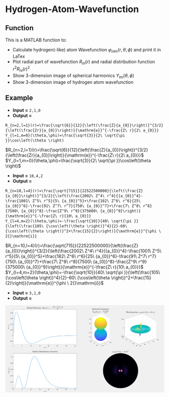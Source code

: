 # Hydrogen-Atom-Wavefunction
## Function  
This is a MATLAB function to:  
- Calculate hydrogen(-like) atom Wavefunction $\varphi_{nlm}(r,\theta,\phi)$ and print it in LaTex  
- Plot radial part of wavefunction $R_{nl}(r)$ and radial distribution function $r^2{R_{nl}(r)}^2$  
- Show 3-dimension image of spherical harmonics $Y_{lm}(\theta,\phi)$ 
- Show 3-dimension image of hydrogen atom wavefunction
## Example
- **Input =** `2,1,0`  
- **Output =**
```
R_{n=2,l=1}(r)=\frac{\sqrt{6}}{12}{\left(\frac{Z}{a_{0}}\right)}^{3/2}{\left(\frac{Zr}{a_{0}}\right)}{\mathrm{e}}^{-\frac{Z\ r}{2\ a_{0}}}  
Y_{l=1,m=0}(\theta,\phi)=\frac{\sqrt{3}}{2\ \sqrt{\pi }}\cos\left(\theta \right)
```
$R_{n=2,l=1}(r)=\frac{\sqrt{6}}{12}{\left(\frac{Z}{a_{0}}\right)}^{3/2}{\left(\frac{Zr}{a_{0}}\right)}{\mathrm{e}}^{-\frac{Z\ r}{2\ a_{0}}}$  
$Y_{l=1,m=0}(\theta,\phi)=\frac{\sqrt{3}}{2\ \sqrt{\pi }}\cos\left(\theta \right)$  
- **Input =** `10,4,2`  
- **Output =**
```
R_{n=10,l=4}(r)=\frac{\sqrt{715}}{22522500000}{\left(\frac{Z}{a_{0}}\right)}^{3/2}{\left(\frac{2002\ Z^4\ r^4}{{a_{0}}^4}-\frac{1001\ Z^5\ r^5}{5\ {a_{0}}^5}+\frac{182\ Z^6\ r^6}{25\ {a_{0}}^6}-\frac{91\ Z^7\ r^7}{750\ {a_{0}}^7}+\frac{7\ Z^8\ r^8}{7500\ {a_{0}}^8}-\frac{Z^9\ r^9}{375000\ {a_{0}}^9}\right)}{\mathrm{e}}^{-\frac{Z\ r}{10\ a_{0}}}  
Y_{l=4,m=2}(\theta,\phi)=-\frac{\sqrt{10}}{40\ \sqrt{\pi }}{\left(\frac{105\ {\cos\left(\theta \right)}^4}{2}-60\ {\cos\left(\theta \right)}^2+\frac{15}{2}\right)}{\mathrm{e}}^{\phi \ 2{}\mathrm{i}}
```  
$R_{n=10,l=4}(r)=\frac{\sqrt{715}}{22522500000}{\left(\frac{Z}{a_{0}}\right)}^{3/2}{\left(\frac{2002\ Z^4\ r^4}{{a_{0}}^4}-\frac{1001\ Z^5\ r^5}{5\ {a_{0}}^5}+\frac{182\ Z^6\ r^6}{25\ {a_{0}}^6}-\frac{91\ Z^7\ r^7}{750\ {a_{0}}^7}+\frac{7\ Z^8\ r^8}{7500\ {a_{0}}^8}-\frac{Z^9\ r^9}{375000\ {a_{0}}^9}\right)}{\mathrm{e}}^{-\frac{Z\ r}{10\ a_{0}}}$  
$Y_{l=4,m=2}(\theta,\phi)=-\frac{\sqrt{10}}{40\ \sqrt{\pi }}{\left(\frac{105\ {\cos\left(\theta \right)}^4}{2}-60\ {\cos\left(\theta \right)}^2+\frac{15}{2}\right)}{\mathrm{e}}^{\phi \ 2{}\mathrm{i}}$  
- **Input =** `3,1,0`  
- **Output =**  

![Wavefunction](https://github.com/Jatro-Tao/Hydrogen-Atom-Wavefunction/blob/main/Image/Wavefunction_3_1_0.png "Wavefunction")
